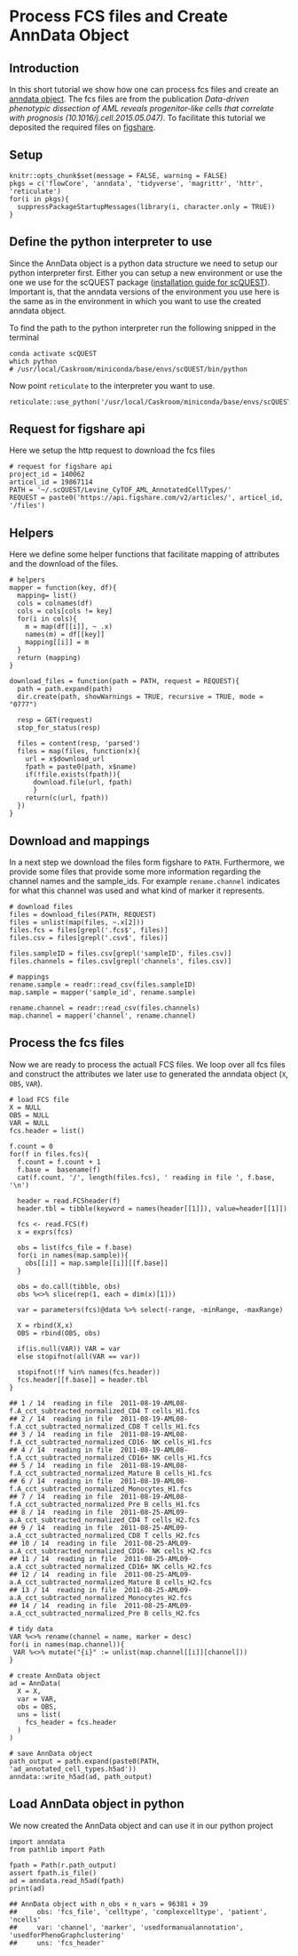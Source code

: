 # Process FCS files and Create AnnData Object

## Introduction

In this short tutorial we show how one can process fcs files and create
an [anndata object](https://anndata.readthedocs.io/en/latest/). The fcs
files are from the publication _Data-driven phenotypic dissection of AML
reveals progenitor-like cells that correlate with prognosis
(10.1016/j.cell.2015.05.047)_. To facilitate this tutorial we deposited
the required files on
[figshare](https://figshare.com/account/home#/projects/140062).

## Setup

    knitr::opts_chunk$set(message = FALSE, warning = FALSE)
    pkgs = c('flowCore', 'anndata', 'tidyverse', 'magrittr', 'httr', 'reticulate')
    for(i in pkgs){
      suppressPackageStartupMessages(library(i, character.only = TRUE))
    }

## Define the python interpreter to use

Since the AnnData object is a python data structure we need to setup our
python interpreter first. Either you can setup a new environment or use
the one we use for the scQUEST package ([installation guide for
scQUEST](https://ai4scr.github.io/scQUEST/installation.html#package-installation)).
Important is, that the anndata versions of the environment you use here
is the same as in the environment in which you want to use the created
anndata object.

To find the path to the python interpreter run the following snipped in
the terminal

    conda activate scQUEST
    which python
    # /usr/local/Caskroom/miniconda/base/envs/scQUEST/bin/python

Now point `reticulate` to the interpreter you want to use.

    reticulate::use_python('/usr/local/Caskroom/miniconda/base/envs/scQUEST/bin/python')

## Request for figshare api

Here we setup the http request to download the fcs files

    # request for figshare api
    project_id = 140062
    articel_id = 19867114
    PATH = '~/.scQUEST/Levine_CyTOF_AML_AnnotatedCellTypes/'
    REQUEST = paste0('https://api.figshare.com/v2/articles/', articel_id, '/files')

## Helpers

Here we define some helper functions that facilitate mapping of
attributes and the download of the files.

    # helpers
    mapper = function(key, df){
      mapping= list()
      cols = colnames(df)
      cols = cols[cols != key]
      for(i in cols){
        m = map(df[[i]], ~ .x)
        names(m) = df[[key]]
        mapping[[i]] = m
      }
      return (mapping)
    }

    download_files = function(path = PATH, request = REQUEST){
      path = path.expand(path)
      dir.create(path, showWarnings = TRUE, recursive = TRUE, mode = "0777")

      resp = GET(request)
      stop_for_status(resp)

      files = content(resp, 'parsed')
      files = map(files, function(x){
        url = x$download_url
        fpath = paste0(path, x$name)
        if(!file.exists(fpath)){
          download.file(url, fpath)
          }
        return(c(url, fpath))
      })
    }

## Download and mappings

In a next step we download the files form figshare to `PATH`.
Furthermore, we provide some files that provide some more information
regarding the channel names and the sample_ids. For example
`rename.channel` indicates for what this channel was used and what kind
of marker it represents.

    # download files
    files = download_files(PATH, REQUEST)
    files = unlist(map(files, ~.x[2]))
    files.fcs = files[grepl('.fcs$', files)]
    files.csv = files[grepl('.csv$', files)]

    files.sampleID = files.csv[grepl('sampleID', files.csv)]
    files.channels = files.csv[grepl('channels', files.csv)]

    # mappings
    rename.sample = readr::read_csv(files.sampleID)
    map.sample = mapper('sample_id', rename.sample)

    rename.channel = readr::read_csv(files.channels)
    map.channel = mapper('channel', rename.channel)

## Process the fcs files

Now we are ready to process the actuall FCS files. We loop over all fcs
files and construct the attributes we later use to generated the anndata
object (`X`, `OBS`, `VAR`).

    # load FCS file
    X = NULL
    OBS = NULL
    VAR = NULL
    fcs.header = list()

    f.count = 0
    for(f in files.fcs){
      f.count = f.count + 1
      f.base =  basename(f)
      cat(f.count, '/', length(files.fcs), ' reading in file ', f.base, '\n')

      header = read.FCSheader(f)
      header.tbl = tibble(keyword = names(header[[1]]), value=header[[1]])

      fcs <- read.FCS(f)
      x = exprs(fcs)

      obs = list(fcs_file = f.base)
      for(i in names(map.sample)){
        obs[[i]] = map.sample[[i]][[f.base]]
      }

      obs = do.call(tibble, obs)
      obs %<>% slice(rep(1, each = dim(x)[1]))

      var = parameters(fcs)@data %>% select(-range, -minRange, -maxRange)

      X = rbind(X,x)
      OBS = rbind(OBS, obs)

      if(is.null(VAR)) VAR = var
      else stopifnot(all(VAR == var))

      stopifnot(!f %in% names(fcs.header))
      fcs.header[[f.base]] = header.tbl
    }

    ## 1 / 14  reading in file  2011-08-19-AML08-f.A_cct_subtracted_normalized_CD4 T cells_H1.fcs
    ## 2 / 14  reading in file  2011-08-19-AML08-f.A_cct_subtracted_normalized_CD8 T cells_H1.fcs
    ## 3 / 14  reading in file  2011-08-19-AML08-f.A_cct_subtracted_normalized_CD16- NK cells_H1.fcs
    ## 4 / 14  reading in file  2011-08-19-AML08-f.A_cct_subtracted_normalized_CD16+ NK cells_H1.fcs
    ## 5 / 14  reading in file  2011-08-19-AML08-f.A_cct_subtracted_normalized_Mature B cells_H1.fcs
    ## 6 / 14  reading in file  2011-08-19-AML08-f.A_cct_subtracted_normalized_Monocytes_H1.fcs
    ## 7 / 14  reading in file  2011-08-19-AML08-f.A_cct_subtracted_normalized_Pre B cells_H1.fcs
    ## 8 / 14  reading in file  2011-08-25-AML09-a.A_cct_subtracted_normalized_CD4 T cells_H2.fcs
    ## 9 / 14  reading in file  2011-08-25-AML09-a.A_cct_subtracted_normalized_CD8 T cells_H2.fcs
    ## 10 / 14  reading in file  2011-08-25-AML09-a.A_cct_subtracted_normalized_CD16- NK cells_H2.fcs
    ## 11 / 14  reading in file  2011-08-25-AML09-a.A_cct_subtracted_normalized_CD16+ NK cells_H2.fcs
    ## 12 / 14  reading in file  2011-08-25-AML09-a.A_cct_subtracted_normalized_Mature B cells_H2.fcs
    ## 13 / 14  reading in file  2011-08-25-AML09-a.A_cct_subtracted_normalized_Monocytes_H2.fcs
    ## 14 / 14  reading in file  2011-08-25-AML09-a.A_cct_subtracted_normalized_Pre B cells_H2.fcs

    # tidy data
    VAR %<>% rename(channel = name, marker = desc)
    for(i in names(map.channel)){
     VAR %<>% mutate("{i}" := unlist(map.channel[[i]][channel]))
    }

    # create AnnData object
    ad = AnnData(
      X = X,
      var = VAR,
      obs = OBS,
      uns = list(
        fcs_header = fcs.header
      )
    )

    # save AnnData object
    path_output = path.expand(paste0(PATH, 'ad_annotated_cell_types.h5ad'))
    anndata::write_h5ad(ad, path_output)

## Load AnnData object in python

We now created the AnnData object and can use it in our python project

    import anndata
    from pathlib import Path

    fpath = Path(r.path_output)
    assert fpath.is_file()
    ad = anndata.read_h5ad(fpath)
    print(ad)

    ## AnnData object with n_obs × n_vars = 96381 × 39
    ##     obs: 'fcs_file', 'celltype', 'complexcelltype', 'patient', 'ncells'
    ##     var: 'channel', 'marker', 'usedformanualannotation', 'usedforPhenoGraphclustering'
    ##     uns: 'fcs_header'
